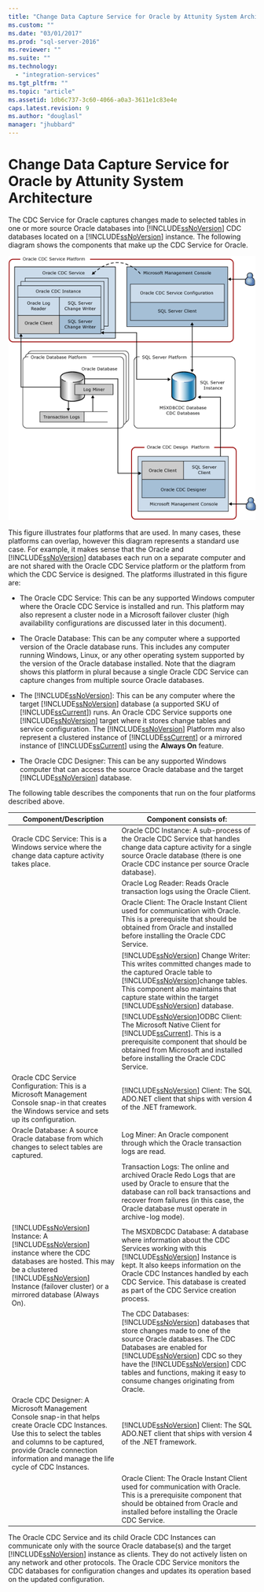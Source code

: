 ```yaml
---
title: "Change Data Capture Service for Oracle by Attunity System Architecture | Microsoft Docs"
ms.custom: ""
ms.date: "03/01/2017"
ms.prod: "sql-server-2016"
ms.reviewer: ""
ms.suite: ""
ms.technology: 
  - "integration-services"
ms.tgt_pltfrm: ""
ms.topic: "article"
ms.assetid: 1db6c737-3c60-4066-a0a3-3611e1c83e4e
caps.latest.revision: 9
ms.author: "douglasl"
manager: "jhubbard"
---
```

# Change Data Capture Service for Oracle by Attunity System Architecture
  The CDC Service for Oracle captures changes made to selected tables in one or more source Oracle databases into [!INCLUDE[ssNoVersion](../../a9notintoc/includes/ssnoversion-md.md)] CDC databases located on a [!INCLUDE[ssNoVersion](../../a9notintoc/includes/ssnoversion-md.md)] instance. The following diagram shows the components that make up the CDC Service for Oracle.  
  
 ![Service Architecture](../../integration-services/change-data-capture/media/service-architecture.gif "Service Architecture")  
  
 This figure illustrates four platforms that are used. In many cases, these platforms can overlap, however this diagram represents a standard use case. For example, it makes sense that the Oracle and [!INCLUDE[ssNoVersion](../../a9notintoc/includes/ssnoversion-md.md)] databases each run on a separate computer and are not shared with the Oracle CDC Service platform or the platform from which the CDC Service is designed. The platforms illustrated in this figure are:  
  
-   The Oracle CDC Service: This can be any supported Windows computer where the Oracle CDC Service is installed and run. This platform may also represent a cluster node in a Microsoft failover cluster (high availability configurations are discussed later in this document).  
  
-   The Oracle Database: This can be any computer where a supported version of the Oracle database runs. This includes any computer running Windows, Linux, or any other operating system supported by the version of the Oracle database installed. Note that the diagram shows this platform in plural because a single Oracle CDC Service can capture changes from multiple source Oracle databases.  
  
-   The [!INCLUDE[ssNoVersion](../../a9notintoc/includes/ssnoversion-md.md)]: This can be any computer where the target [!INCLUDE[ssNoVersion](../../a9notintoc/includes/ssnoversion-md.md)] database (a supported SKU of [!INCLUDE[ssCurrent](../../a9notintoc/includes/sscurrent-md.md)]) runs. An Oracle CDC Service supports one [!INCLUDE[ssNoVersion](../../a9notintoc/includes/ssnoversion-md.md)] target where it stores change tables and service configuration. The [!INCLUDE[ssNoVersion](../../a9notintoc/includes/ssnoversion-md.md)] Platform may also represent a clustered instance of [!INCLUDE[ssCurrent](../../a9notintoc/includes/sscurrent-md.md)] or a mirrored instance of [!INCLUDE[ssCurrent](../../a9notintoc/includes/sscurrent-md.md)] using the **Always On** feature.  
  
-   The Oracle CDC Designer: This can be any supported Windows computer that can access the source Oracle database and the target [!INCLUDE[ssNoVersion](../../a9notintoc/includes/ssnoversion-md.md)] database.  
  
 The following table describes the components that run on the four platforms described above.  
  
|Component/Description|Component consists of:|  
|----------------------------|----------------------------|  
|Oracle CDC Service: This is a Windows service where the change data capture activity takes place.|Oracle CDC Instance: A sub-process of the Oracle CDC Service that handles change data capture activity for a single source Oracle database (there is one Oracle CDC instance per source Oracle database).|  
||Oracle Log Reader: Reads Oracle transaction logs using the Oracle Client.|  
||Oracle Client: The Oracle Instant Client used for communication with Oracle. This is a prerequisite that should be obtained from Oracle and installed before installing the Oracle CDC Service.|  
||[!INCLUDE[ssNoVersion](../../a9notintoc/includes/ssnoversion-md.md)] Change Writer: This writes committed changes made to the captured Oracle table to [!INCLUDE[ssNoVersion](../../a9notintoc/includes/ssnoversion-md.md)]change tables. This component also maintains that capture state within the target [!INCLUDE[ssNoVersion](../../a9notintoc/includes/ssnoversion-md.md)] database.|  
||[!INCLUDE[ssNoVersion](../../a9notintoc/includes/ssnoversion-md.md)]ODBC Client: The Microsoft Native Client for [!INCLUDE[ssCurrent](../../a9notintoc/includes/sscurrent-md.md)]. This is a prerequisite component that should be obtained from Microsoft and installed before installing the Oracle CDC Service.|  
|Oracle CDC Service Configuration: This is a Microsoft Management Console snap-in that creates the Windows service and sets up its configuration.|[!INCLUDE[ssNoVersion](../../a9notintoc/includes/ssnoversion-md.md)] Client: The SQL ADO.NET client that ships with version 4 of the .NET framework.|  
|Oracle Database: A source Oracle database from which changes to select tables are captured.|Log Miner: An Oracle component through which the Oracle transaction logs are read.|  
||Transaction Logs: The online and archived Oracle Redo Logs that are used by Oracle to ensure that the database can roll back transactions and recover from failures (in this case, the Oracle database must operate in archive-log mode).|  
|[!INCLUDE[ssNoVersion](../../a9notintoc/includes/ssnoversion-md.md)] Instance: A [!INCLUDE[ssNoVersion](../../a9notintoc/includes/ssnoversion-md.md)] instance where the CDC databases are hosted. This may be a clustered [!INCLUDE[ssNoVersion](../../a9notintoc/includes/ssnoversion-md.md)] Instance (failover cluster) or a mirrored database (Always On).|The MSXDBCDC Database: A database where information about the CDC Services working with this [!INCLUDE[ssNoVersion](../../a9notintoc/includes/ssnoversion-md.md)] Instance is kept. It also keeps information on the Oracle CDC Instances handled by each CDC Service. This database is created as part of the CDC Service creation process.|  
||The CDC Databases: [!INCLUDE[ssNoVersion](../../a9notintoc/includes/ssnoversion-md.md)] databases that store changes made to one of the source Oracle databases. The CDC Databases are enabled for [!INCLUDE[ssNoVersion](../../a9notintoc/includes/ssnoversion-md.md)] CDC so they have the [!INCLUDE[ssNoVersion](../../a9notintoc/includes/ssnoversion-md.md)] CDC tables and functions, making it easy to consume changes originating from Oracle.|  
|Oracle CDC Designer: A Microsoft Management Console snap-in that helps create Oracle CDC Instances. Use this to select the tables and columns to be captured, provide Oracle connection information and manage the life cycle of CDC Instances.|[!INCLUDE[ssNoVersion](../../a9notintoc/includes/ssnoversion-md.md)] Client: The SQL ADO.NET client that ships with version 4 of the .NET framework.|  
||Oracle Client: The Oracle Instant Client used for communication with Oracle. This is a prerequisite component that should be obtained from Oracle and installed before installing the Oracle CDC Service.|  
  
 The Oracle CDC Service and its child Oracle CDC Instances can communicate only with the source Oracle database(s) and the target [!INCLUDE[ssNoVersion](../../a9notintoc/includes/ssnoversion-md.md)] instance as clients. They do not actively listen on any network and other protocols. The Oracle CDC Service monitors the CDC databases for configuration changes and updates its operation based on the updated configuration.  
  
  